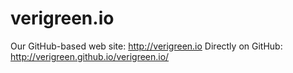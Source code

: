 # verigreen.io
Our GitHub-based web site: http://verigreen.io
Directly on GitHub: http://verigreen.github.io/verigreen.io/
